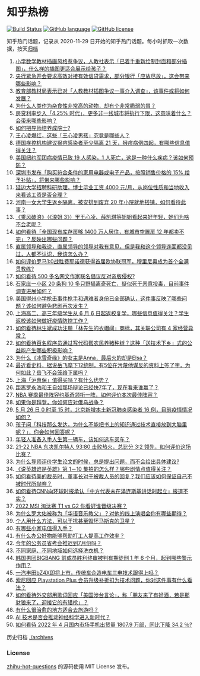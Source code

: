 # 知乎热榜
[![Build Status](https://github.com/ToWeLong/zhihu-hot-questions/workflows/CI/badge.svg)](https://github.com/ToWeLong/zhihu-hot-questions/actions)
[![GitHub language](https://img.shields.io/badge/language-golang-orange.svg)](https://golang.org/)
[![GitHub license](https://img.shields.io/github/license/ToWeLong/zhihu-hot-questions)](https://github.com/ToWeLong/zhihu-hot-questions/blob/main/LICENSE)

知乎热门话题，记录从 2020-11-29 日开始的知乎热门话题。每小时抓取一次数据，按天[归档](./archives)

<!-- BEGIN -->

1. [小学数学教材插画风格惹争议，人教社表示「已着手重新绘制封面和部分插图」，什么样的插图更适合展示给孩子？](https://www.zhihu.com/question/534170710)
1. [央行紧急开会要求高效对接有效信贷需求，部分银行「应放尽放」，这会带来哪些影响？](https://www.zhihu.com/question/534538753)
1. [教育部教材局表示已对「人教教材插图争议一事介入调查」，该事件或将如何发展？](https://www.zhihu.com/question/534638026)
1. [为什么人类作为杂食性非常高的动物，却有个非常脆弱的胃？](https://www.zhihu.com/question/403519563)
1. [房贷利率步入「4.25% 时代」，更多非一线城市将执行下限，这意味着什么？会带来哪些影响？](https://www.zhihu.com/question/534259251)
1. [如何把导师培养成院士?](https://www.zhihu.com/question/497094430)
1. [王心凌爆红，这些「王心凌男孩」究竟是哪些人？](https://www.zhihu.com/question/534321005)
1. [德国疾控机构建议猴痘感染者至少隔离 21 天，猴痘病例四起，有哪些信息值得关注？](https://www.zhihu.com/question/534447346)
1. [美国纽约军团病疫情已致 19 人感染，1 人死亡，这是一种什么疾病？该如何预防？](https://www.zhihu.com/question/534506575)
1. [深圳市发布「购买符合条件的家用电器或电子产品，按照销售价格的 15% 给予补贴」，将带来哪些影响？](https://www.zhihu.com/question/534619571)
1. [延边大学招聘科研助理，博士毕业工资 4000 元/月，从岗位性质和当地收入来看该工资是否合理？](https://www.zhihu.com/question/534610079)
1. [河南一女大学生返乡隔离，被安排到废弃 20 年小院就地搭铺，如何看待此事？](https://www.zhihu.com/question/534445187)
1. [《乘风破浪》（《浪姐 3》）里王心凌、薛凯琪等姐姐看起来好年轻，她们为啥不会老呢？](https://www.zhihu.com/question/534098742)
1. [如何看待「全国现有库存房够 1400 万人居住，有城市空置房 12 年都卖不完」？反映出哪些问题？](https://www.zhihu.com/question/534373440)
1. [直属领导和我说，直属领导的领导对我有意见，但是我和这个领导连面都没见过，人都不认识，我该怎么办？](https://www.zhihu.com/question/533725712)
1. [如何评价罗马1:0战胜费耶诺德获得首届欧协联冠军，穆里尼奥成为首个全满贯教练?](https://www.zhihu.com/question/534598749)
1. [如何看待 500 多名网文作家联名倡议反对盗版侵权?](https://www.zhihu.com/question/534637384)
1. [石家庄一小区 20 条狗 10 多只野猫离奇死亡，疑似死于恶意投毒，目前事件调查进展如何？](https://www.zhihu.com/question/534432614)
1. [美国得州小学枪击事件枪手和遇难者身份已全部确认，这件事反映了哪些问题？该如何避免悲剧再次发生？](https://www.zhihu.com/question/534607678)
1. [上海高二、高三年级学生从 6 月 6 日起返校复学，哪些信息值得关注？学生返校该如何做好疫情防控工作？](https://www.zhihu.com/question/534616713)
1. [如何看待林生斌成功注册「林先生的衣帽间」商标，其关联公司有 4 家经营异常？](https://www.zhihu.com/question/534459512)
1. [如何看待百名程序员通过写代码帮农民养猪种树？这种「送技术下乡」式的公益能产生哪些积极影响？](https://www.zhihu.com/question/534503826)
1. [为什么《冰雪奇缘》的女主是Anna，最后火的却是Elsa？](https://www.zhihu.com/question/361926542)
1. [最近看史料，据说岳飞麾下12统制，有5位在污蔑他谋反的资料上签了字，为何如此？岳飞不会笼络下属吗？](https://www.zhihu.com/question/531652074)
1. [上海「沪惠保」值得买吗？有什么优势？](https://www.zhihu.com/question/534330419)
1. [距离罗永浩和王自如那场辩论已经快7年了，现在看来谁赢了？](https://www.zhihu.com/question/466827720)
1. [NBA 赛季最佳阵容约基奇领衔一阵，如何评价本次最佳阵容？](https://www.zhihu.com/question/534441817)
1. [如果你是拜登，你如何应对俄乌战争？](https://www.zhihu.com/question/534649017)
1. [5 月 26 日 0 时至 15 时，北京新增本土新冠肺炎感染者 16 例，目前疫情情况如何？](https://www.zhihu.com/question/534672196)
1. [孩子问「科技那么发达，为什么不能把书上的知识通过技术直接放到大脑里呢？」，你会如何回答呢？](https://www.zhihu.com/question/533047453)
1. [年轻人准备入手人生第一辆车，该如何选车买车？](https://www.zhihu.com/question/462934776)
1. [21-22 NBA 东决凯尔特人 93:80 击败热火，总比分 3:2 领先，如何评价这场比赛？](https://www.zhihu.com/question/534601119)
1. [为什么导师评价学生论文的时候，总是提出问题，而不会给出具体建议?](https://www.zhihu.com/question/532099786)
1. [《说英雄谁是英雄》第 1－10 集拍的怎么样？哪些剧情点值得关注？](https://www.zhihu.com/question/534216212)
1. [如何看待美的裁员时，董事长对于被裁人员的回复？我们应该如何保证自己不被时代所抛弃？](https://www.zhihu.com/question/533868451)
1. [如何看待CNN向环球时报承认「中方代表未在泽连斯基讲话时起立」报道不实？](https://www.zhihu.com/question/534636060)
1. [2022 MSI 淘汰赛 T1 vs G2 你看好谁晋级决赛？](https://www.zhihu.com/question/534512359)
1. [为什么罗大佑被称为「华语音乐教父」？对他的线上演唱会你有哪些期待？](https://www.zhihu.com/question/534478223)
1. [个人用什么方法，可以干扰甚至毁坏马斯克的卫星？](https://www.zhihu.com/question/529710431)
1. [有哪些小家电值得入手？](https://www.zhihu.com/question/534201087)
1. [有什么办公好物能够帮助打工人提高工作效率？](https://www.zhihu.com/question/534513352)
1. [今年的公务员省考会推迟到7月份吗？](https://www.zhihu.com/question/530436776)
1. [不同家庭、不同地域如何选择洗衣机？](https://www.zhihu.com/question/534376980)
1. [韩国男团BIGBANG 前成员胜利终审被判有期徒刑 1 年 6 个月，起到哪些警示作用？](https://www.zhihu.com/question/534626190)
1. [一汽丰田bZ4X即将上市，传统车企造电车三电技术跟得上吗？](https://www.zhihu.com/question/534543935)
1. [索尼回应 Playstation Plus 会员升级补折扣为技术问题，你对这件事有什么看法？](https://www.zhihu.com/question/534625902)
1. [如何看待外交部用歌词回应「美国涉台言论」，称「朋友来了有好酒，若是那豺狼来了，迎接它的有猎枪」？](https://www.zhihu.com/question/534343452)
1. [有什么很治愈的地方适合去旅游吗？](https://www.zhihu.com/question/533351335)
1. [AI 技术是否会推动神经科学进入新时代？](https://www.zhihu.com/question/534521493)
1. [如何看待 2022 年 4 月国内市场手机出货量 1807.9 万部，同比下降 34.2 ％?](https://www.zhihu.com/question/534467995)

<!-- END -->

历史归档 [./archives](./archives)


### License
[zhihu-hot-questions](https://github.com/towelong/zhihu-hot-questions) 的源码使用 MIT License 发布。